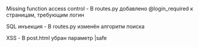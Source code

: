 Missing function access control - В routes.py добавлено @login_required к страницам, требующим логин

SQL инъекция - В routes.py изменён алгоритм поиска

XSS - В post.html убран параметр |safe
